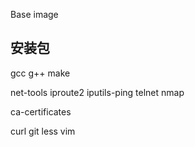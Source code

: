 Base image


## 安装包
gcc g++ make

net-tools iproute2 iputils-ping telnet nmap

ca-certificates

curl git less vim
